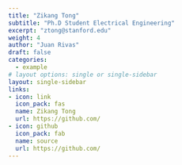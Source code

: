 ```yaml
---
title: "Zikang Tong"
subtitle: "Ph.D Student Electrical Engineering"
excerpt: "ztong@stanford.edu"
weight: 4
author: "Juan Rivas"
draft: false
categories:
  - example
# layout options: single or single-sidebar
layout: single-sidebar
links:
- icon: link
  icon_pack: fas
  name: Zikang Tong
  url: https://github.com/
- icon: github
  icon_pack: fab
  name: source
  url: https://github.com/
---
```


